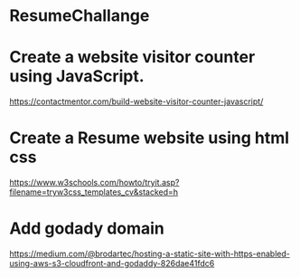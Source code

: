# ResumeChallange

# Create a website visitor counter using JavaScript.

https://contactmentor.com/build-website-visitor-counter-javascript/

# Create a Resume website using html css 

https://www.w3schools.com/howto/tryit.asp?filename=tryw3css_templates_cv&stacked=h

# Add godady domain 
https://medium.com/@brodartec/hosting-a-static-site-with-https-enabled-using-aws-s3-cloudfront-and-godaddy-826dae41fdc6
